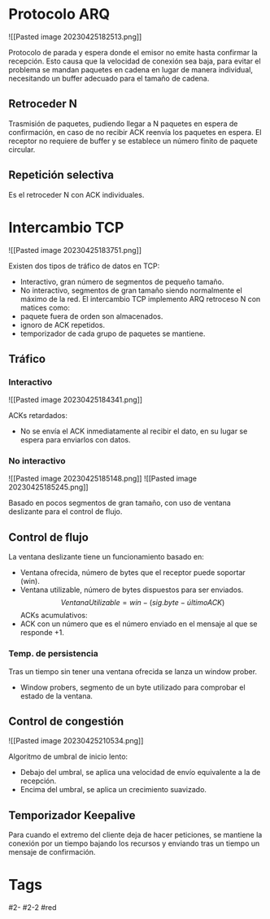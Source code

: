 # Protocolo ARQ

![[Pasted image 20230425182513.png]]

Protocolo de parada y espera donde el emisor no emite hasta confirmar la recepción. Esto causa que la velocidad de conexión sea baja, para evitar el problema se mandan paquetes en cadena en lugar de manera individual, necesitando un buffer adecuado para el tamaño de cadena.
## Retroceder N
Trasmisión de paquetes, pudiendo llegar a N paquetes en espera de confirmación, en caso de no recibir ACK reenvía los paquetes en espera. El receptor no requiere de buffer y se establece un número finito de paquete circular.
## Repetición selectiva
Es el retroceder N con ACK individuales.
# Intercambio TCP

![[Pasted image 20230425183751.png]]

Existen dos tipos de tráfico de datos en TCP:
- Interactivo, gran número de segmentos de pequeño tamaño.
- No interactivo, segmentos de gran tamaño siendo normalmente el máximo de la red.
El intercambio TCP implemento ARQ retroceso N con matices como:
- paquete fuera de orden son almacenados.
- ignoro de ACK repetidos.
- temporizador de cada grupo de paquetes se mantiene.
## Tráfico
### Interactivo

![[Pasted image 20230425184341.png]]

ACKs retardados:
- No se envía el ACK inmediatamente al recibir el dato, en su lugar se espera para enviarlos con datos.
### No interactivo

![[Pasted image 20230425185148.png]]
![[Pasted image 20230425185245.png]]

Basado en pocos segmentos de gran tamaño, con uso de ventana deslizante para el control de flujo.
## Control de flujo
La ventana deslizante tiene un funcionamiento basado en:
- Ventana ofrecida, número de bytes que el receptor puede soportar (win).
- Ventana utilizable, número de bytes dispuestos para ser enviados.
$$Ventana Utilizable = win-(sig.byte-últimoACK)$$
ACKs acumulativos:
- ACK con un número que es el número enviado en el mensaje al que se responde +1.
### Temp. de persistencia
Tras un tiempo sin tener una ventana ofrecida se lanza un window prober.
- Window probers, segmento de un byte utilizado para comprobar el estado de la ventana.
## Control de congestión

![[Pasted image 20230425210534.png]]

Algoritmo de umbral de inicio lento:
- Debajo del umbral, se aplica una velocidad de envío equivalente a la de recepción.
- Encima del umbral, se aplica un crecimiento suavizado.
## Temporizador Keepalive
Para cuando el extremo del cliente deja de hacer peticiones, se mantiene la conexión por un tiempo bajando los recursos y enviando tras un tiempo un mensaje de confirmación.
# Tags
#2- 
#2-2 
#red 
